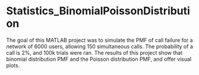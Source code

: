 # Statistics_BinomialPoissonDistribution
The goal of this MATLAB project was to simulate the PMF of call failure for a network of 6000 users, allowing 150 simultaneous calls. The probability of a call is 2%, and 100k trials were ran. The results of this project show that binomial distribution PMF and the Poisson distribution PMF, and offer visual plots. 

